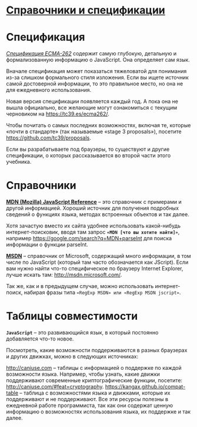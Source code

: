 # **[Справочники и спецификации](https://learn.javascript.ru/manuals-specifications)**

# Спецификация

[_Спецификация ECMA-262_](https://www.ecma-international.org/publications-and-standards/standards/ecma-262/) содержит самую глубокую, детальную и формализованную информацию о JavaScript. Она определяет сам язык.

Вначале спецификация может показаться тяжеловатой для понимания из-за слишком формального стиля изложения. Если вы ищете источник самой достоверной информации, то это правильное место, но она не для ежедневного использования.

Новая версия спецификации появляется каждый год. А пока она не вышла официально, все желающие могут ознакомиться с текущим черновиком на https://tc39.es/ecma262/.

Чтобы почитать о самых последних возможностях, включая те, которые «почти в стандарте» (так называемые «stage 3 proposals»), посетите https://github.com/tc39/proposals.

Если вы разрабатываете под браузеры, то существуют и другие спецификации, о которых рассказывается во второй части этого учебника.

# Справочники

[**MDN (Mozilla) JavaScript Reference**](https://developer.mozilla.org/ru/docs/Web/JavaScript/Reference) – это справочник с примерами и другой информацией. Хороший источник для получения подробных сведений о функциях языка, методах встроенных объектов и так далее.

Хотя зачастую вместо их сайта удобнее использовать какой-нибудь интернет-поисковик, вводя там запрос **`«MDN [что вы хотите найти]»`**, например https://google.com/search?q=MDN+parseInt для поиска информации о функции parseInt.

[**MSDN**](http://msdn.microsoft.com/.) – справочник от Microsoft, содержащий много информации, в том числе по JavaScript (который там часто обозначается как JScript). Если вам нужно найти что-то специфическое по браузеру Internet Explorer, лучше искать там: http://msdn.microsoft.com/.

Так же, как и в предыдущем случае, можно использовать интернет-поиск, набирая фразы типа `«RegExp MSDN» или «RegExp MSDN jscript»`.

# Таблицы совместимости

**`JavaScript`** – это развивающийся язык, в который постоянно добавляется что-то новое.

Посмотреть, какие возможности поддерживаются в разных браузерах и других движках, можно в следующих источниках:

http://caniuse.com – таблицы с информацией о поддержке по каждой возможности языка. Например, чтобы узнать, какие движки поддерживают современные криптографические функции, посетите: http://caniuse.com/#feat=cryptography.
https://kangax.github.io/compat-table – таблица с возможностями языка и движками, которые их поддерживают и не поддерживают.
Все эти ресурсы полезны в ежедневной работе программиста, так как они содержат ценную информацию о возможностях использования языка, их поддержке и так далее.
